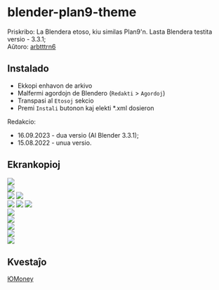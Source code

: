 # blender-plan9-theme
Priskribo: La Blendera etoso, kiu similas Plan9'n. Lasta Blendera testita versio - 3.3.1;  
Aŭtoro: [arbtttrn6](https://github.com/ArturAiwasan)  

## Instalado  

* Ekkopi enhavon de arkivo  
* Malfermi agordojn de Blendero (`Redakti` > `Agordoj`)  
* Transpasi al `Etosoj` sekcio  
* Premi `Instali` butonon kaj elekti *.xml dosieron  

Redakcio:  
* 16.09.2023 - dua versio (Al Blender 3.3.1);  
* 15.08.2022 - unua versio.  

## Ekrankopioj  
![](https://imgur.com/BIDrtYn.png)  
![](https://imgur.com/pI3iNjz.png)  
![](https://imgur.com/nbckD08.png)
![](https://imgur.com/uqvvrHi.png)  
![](https://imgur.com/Gw3TkeS.png)
![](https://imgur.com/KioHVG1.png)
![](https://imgur.com/oCjcOfT.png)  
![](https://imgur.com/590tZPl.png)  
![](https://imgur.com/0Ngb5qL.png)  
![](https://imgur.com/RbVVabd.png)  
![](https://imgur.com/S3tykJ1.png)  
![](https://imgur.com/YbH1xMX.png)  

## Kvestaĵo  
[ЮMoney](https://yoomoney.ru/to/4100111870930873)  
